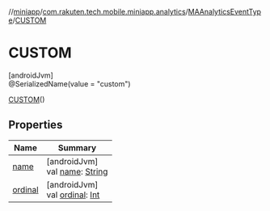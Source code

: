//[miniapp](../../../../index.md)/[com.rakuten.tech.mobile.miniapp.analytics](../../index.md)/[MAAnalyticsEventType](../index.md)/[CUSTOM](index.md)

# CUSTOM

[androidJvm]\
@SerializedName(value = "custom")

[CUSTOM](index.md)()

## Properties

| Name | Summary |
|---|---|
| [name](../../../com.rakuten.tech.mobile.miniapp.permission/-mini-app-custom-permission-result/-a-l-l-o-w-e-d/index.md#-372974862%2FProperties%2F1451286739) | [androidJvm]<br>val [name](../../../com.rakuten.tech.mobile.miniapp.permission/-mini-app-custom-permission-result/-a-l-l-o-w-e-d/index.md#-372974862%2FProperties%2F1451286739): [String](https://kotlinlang.org/api/latest/jvm/stdlib/kotlin/-string/index.html) |
| [ordinal](../../../com.rakuten.tech.mobile.miniapp.permission/-mini-app-custom-permission-result/-a-l-l-o-w-e-d/index.md#-739389684%2FProperties%2F1451286739) | [androidJvm]<br>val [ordinal](../../../com.rakuten.tech.mobile.miniapp.permission/-mini-app-custom-permission-result/-a-l-l-o-w-e-d/index.md#-739389684%2FProperties%2F1451286739): [Int](https://kotlinlang.org/api/latest/jvm/stdlib/kotlin/-int/index.html) |
